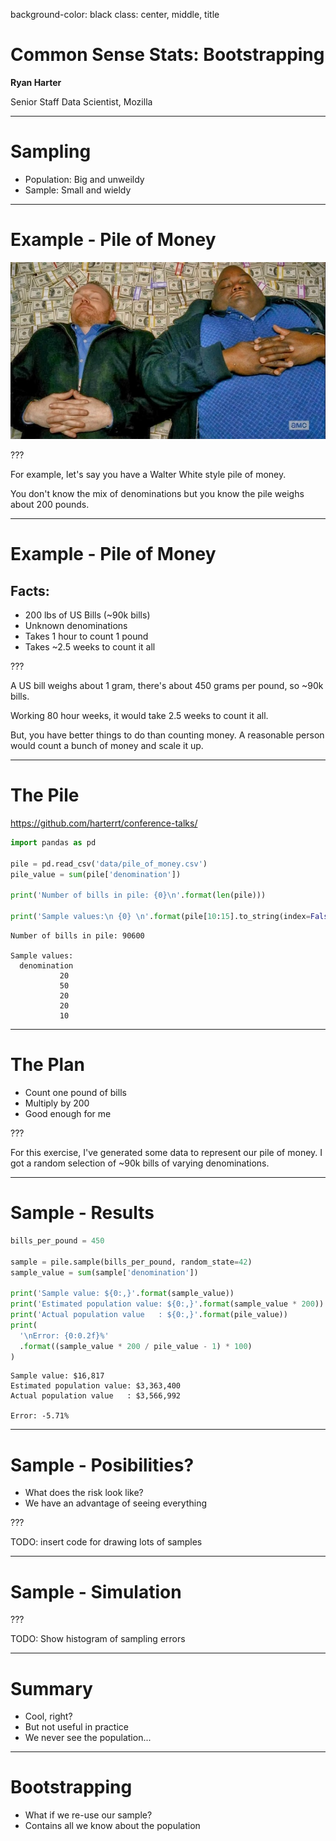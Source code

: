 background-color: black
class: center, middle, title

# Common Sense Stats: Bootstrapping

**Ryan Harter**

Senior Staff Data Scientist, Mozilla

---

# Sampling

* Population: Big and unweildy
* Sample: Small and wieldy

---

# Example - Pile of Money

![Breaking Bad Bed of Money](static/breaking-bad-money-bed.jpeg)

???

For example, let's say you have a Walter White style pile of money.

You don't know the mix of denominations but
you know the pile weighs about 200 pounds.

---

# Example - Pile of Money

## Facts:

* 200 lbs of US Bills (~90k bills)
* Unknown denominations
* Takes 1 hour to count 1 pound
* Takes ~2.5 weeks to count it all

???

A US bill weighs about 1 gram,
there's about 450 grams per pound,
so ~90k bills.

Working 80 hour weeks, it would take 2.5 weeks to count it all.

But, you have better things to do than counting money.
A reasonable person would count a bunch of money and scale it up.

---

# The Pile

https://github.com/harterrt/conference-talks/


```python
import pandas as pd

pile = pd.read_csv('data/pile_of_money.csv')
pile_value = sum(pile['denomination'])

print('Number of bills in pile: {0}\n'.format(len(pile)))

print('Sample values:\n {0} \n'.format(pile[10:15].to_string(index=False)))
```

    Number of bills in pile: 90600
    
    Sample values:
      denomination
               20
               50
               20
               20
               10 
    


---

# The Plan

* Count one pound of bills
* Multiply by 200
* Good enough for me

???

For this exercise, I've generated some data to represent our pile of money.
I got a random selection of ~90k bills of varying denominations.

---
# Sample - Results


```python
bills_per_pound = 450

sample = pile.sample(bills_per_pound, random_state=42)
sample_value = sum(sample['denomination'])

print('Sample value: ${0:,}'.format(sample_value))
print('Estimated population value: ${0:,}'.format(sample_value * 200))
print('Actual population value   : ${0:,}'.format(pile_value))
print(
  '\nError: {0:0.2f}%'
  .format((sample_value * 200 / pile_value - 1) * 100)
)
```

    Sample value: $16,817
    Estimated population value: $3,363,400
    Actual population value   : $3,566,992
    
    Error: -5.71%


---
# Sample - Posibilities?

* What does the risk look like?
* We have an advantage of seeing everything

???

TODO: insert code for drawing lots of samples

---

# Sample - Simulation

???

TODO: Show histogram of sampling errors

---

# Summary

* Cool, right?
* But not useful in practice
* We never see the population...

---

# Bootstrapping

* What if we re-use our sample?
* Contains all we know about the population

